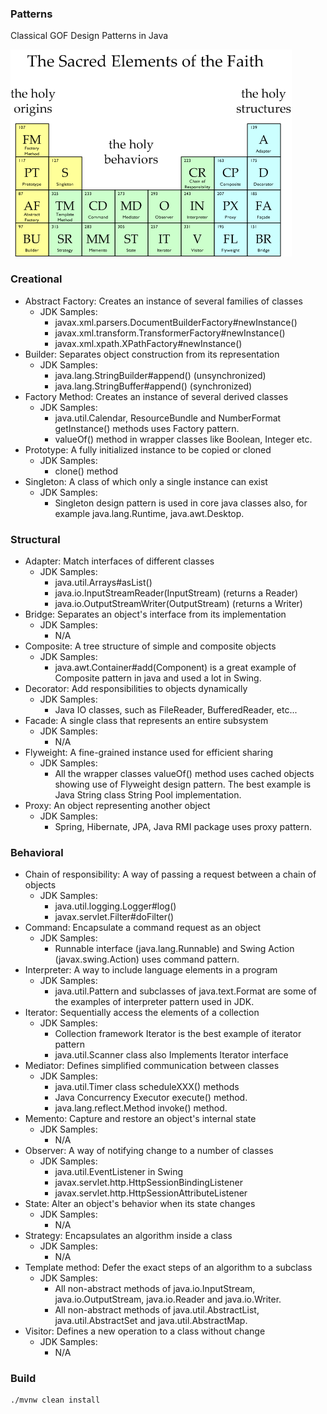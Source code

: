 ### Patterns

Classical GOF Design Patterns in Java

![alt text](patterns.png "Design Patterns")

### Creational

* Abstract Factory: Creates an instance of several families of classes
    - JDK Samples:
        * javax.xml.parsers.DocumentBuilderFactory#newInstance()
        * javax.xml.transform.TransformerFactory#newInstance()
        * javax.xml.xpath.XPathFactory#newInstance()
* Builder: Separates object construction from its representation
    - JDK Samples:  
        * java.lang.StringBuilder#append() (unsynchronized)
        * java.lang.StringBuffer#append() (synchronized)
* Factory Method: Creates an instance of several derived classes
    - JDK Samples:
        * java.util.Calendar, ResourceBundle and NumberFormat getInstance() methods uses Factory pattern.
        * valueOf() method in wrapper classes like Boolean, Integer etc.
* Prototype: A fully initialized instance to be copied or cloned
    - JDK Samples:
        * clone() method
* Singleton: A class of which only a single instance can exist
    - JDK Samples:
        * Singleton design pattern is used in core java classes also, for example java.lang.Runtime, java.awt.Desktop.

### Structural

* Adapter: Match interfaces of different classes
    - JDK Samples:
        * java.util.Arrays#asList()
        * java.io.InputStreamReader(InputStream) (returns a Reader)
        * java.io.OutputStreamWriter(OutputStream) (returns a Writer)
* Bridge: Separates an object's interface from its implementation
    - JDK Samples:
        * N/A 
* Composite: A tree structure of simple and composite objects
    - JDK Samples:
        * java.awt.Container#add(Component) is a great example of Composite pattern in java and used a lot in Swing.
* Decorator: Add responsibilities to objects dynamically
    - JDK Samples:
        * Java IO classes, such as FileReader, BufferedReader, etc... 
* Facade: A single class that represents an entire subsystem
    - JDK Samples:
        * N/A  
* Flyweight: A fine-grained instance used for efficient sharing
    - JDK Samples:
        * All the wrapper classes valueOf() method uses cached objects showing use of Flyweight design pattern. The best example is Java String class String Pool implementation.
* Proxy: An object representing another object
    - JDK Samples:
        * Spring, Hibernate, JPA, Java RMI package uses proxy pattern.

### Behavioral

* Chain of responsibility: A way of passing a request between a chain of objects
    - JDK Samples:
        * java.util.logging.Logger#log()
        * javax.servlet.Filter#doFilter()
* Command: Encapsulate a command request as an object
    - JDK Samples:
        * Runnable interface (java.lang.Runnable) and Swing Action (javax.swing.Action) uses command pattern.
* Interpreter: A way to include language elements in a program
    - JDK Samples:
        * java.util.Pattern and subclasses of java.text.Format are some of the examples of interpreter pattern used in JDK.
* Iterator: Sequentially access the elements of a collection
    - JDK Samples:
        * Collection framework Iterator is the best example of iterator pattern
        * java.util.Scanner class also Implements Iterator interface
* Mediator: Defines simplified communication between classes
    - JDK Samples:
        * java.util.Timer class scheduleXXX() methods
        * Java Concurrency Executor execute() method.
        * java.lang.reflect.Method invoke() method.
* Memento: Capture and restore an object's internal state
    - JDK Samples:
        * N/A
* Observer: A way of notifying change to a number of classes
    - JDK Samples:
        * java.util.EventListener in Swing
        * javax.servlet.http.HttpSessionBindingListener
        * javax.servlet.http.HttpSessionAttributeListener
* State: Alter an object's behavior when its state changes
    - JDK Samples:
        * N/A
* Strategy: Encapsulates an algorithm inside a class
    - JDK Samples:
        * N/A
* Template method: Defer the exact steps of an algorithm to a subclass
    - JDK Samples:
        * All non-abstract methods of java.io.InputStream, java.io.OutputStream, java.io.Reader and java.io.Writer.
        * All non-abstract methods of java.util.AbstractList, java.util.AbstractSet and java.util.AbstractMap.
* Visitor: Defines a new operation to a class without change
    - JDK Samples:
        * N/A 

### Build 
```bash
./mvnw clean install 
```
